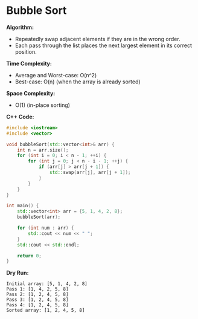 # Bubble Sort

**Algorithm:**

-   Repeatedly swap adjacent elements if they are in the wrong order.
-   Each pass through the list places the next largest element in its correct position.

**Time Complexity:**

-   Average and Worst-case: O(n^2)
-   Best-case: O(n) (when the array is already sorted)

**Space Complexity:**

-   O(1) (in-place sorting)

**C++ Code:**

```cpp
#include <iostream>
#include <vector>

void bubbleSort(std::vector<int>& arr) {
    int n = arr.size();
    for (int i = 0; i < n - 1; ++i) {
        for (int j = 0; j < n - i - 1; ++j) {
            if (arr[j] > arr[j + 1]) {
                std::swap(arr[j], arr[j + 1]);
            }
        }
    }
}

int main() {
    std::vector<int> arr = {5, 1, 4, 2, 8};
    bubbleSort(arr);

    for (int num : arr) {
        std::cout << num << " ";
    }
    std::cout << std::endl;

    return 0;
}
```

**Dry Run:**

```
Initial array: [5, 1, 4, 2, 8]
Pass 1: [1, 4, 2, 5, 8]
Pass 2: [1, 2, 4, 5, 8]
Pass 3: [1, 2, 4, 5, 8]
Pass 4: [1, 2, 4, 5, 8]
Sorted array: [1, 2, 4, 5, 8]

```
